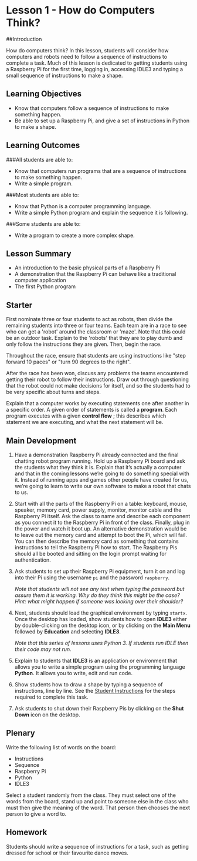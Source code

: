 # Lesson 1 - How do Computers Think? 

##Introduction

How do computers think? In this lesson, students will consider how computers and robots need to follow a sequence of instructions to complete a task. Much of this lesson is dedicated to getting students using a Raspberry Pi for the first time, logging in, accessing IDLE3 and typing a small sequence of instructions to make a shape.

## Learning Objectives

- Know that computers follow a sequence of instructions to make something happen.
- Be able to set up a Raspberry Pi, and give a set of instructions in Python to make a shape.


## Learning Outcomes

###All students are able to:

- Know that computers run programs that are a sequence of instructions to make something happen. 
- Write a simple program. 

###Most students are able to:

- Know that Python is a computer programming language.  
- Write a simple Python program and explain the sequence it is following.

###Some students are able to:

- Write a program to create a more complex shape.


## Lesson Summary

- An introduction to the basic physical parts of a Raspberry Pi
- A demonstration that the Raspberry Pi can behave like a traditional computer application
- The first Python program

## Starter

First nominate three or four students to act as robots, then divide the remaining students into three or four teams. Each team are in a race to see who can get a 'robot' around the classroom or 'maze'. Note that this could be an outdoor task. Explain to the 'robots' that they are to play dumb and only follow the instructions they are given. Then, begin the race.

Throughout the race, ensure that students are using instructions like "step forward 10 paces" or "turn 90 degrees to the right".

After the race has been won, discuss any problems the teams encountered getting their robot to follow their instructions. Draw out through questioning that the robot could not make decisions for itself, and so the students had to be very specific about turns and steps.

Explain that a computer works by executing statements one after another in a specific order. A given order of statements is called a **program**. Each program executes with a given **control flow** ; this describes which statement we are executing, and what the next statement will be.

## Main Development

1. Have a demonstration Raspberry Pi already connected and the final chatting robot program running. Hold up a Raspberry Pi board and ask the students what they think it is. Explain that it’s actually a computer and that in the coming lessons we’re going to do something special with it. Instead of running apps and games other people have created for us, we’re going to learn to write our own software to make a robot that chats to us.

2. Start with all the parts of the Raspberry Pi on a table: keyboard, mouse, speaker, memory card, power supply, monitor, monitor cable and the Raspberry Pi itself. Ask the class to name and describe each component as you connect it to the Raspberry Pi in front of the class. Finally, plug in the power and watch it boot up. An alternative demonstration would be to leave out the memory card and attempt to boot the Pi, which will fail. You can then describe the memory card as something that contains instructions to tell the Raspberry Pi how to start. The Raspberry Pis should all be booted and sitting on the login prompt waiting for authentication.

2. Ask students to set up their Raspberry Pi equipment, turn it on and log into their Pi using the username `pi` and the password `raspberry`.

	*Note that students will not see any text when typing the password but assure them it is working. Why do they think this might be the case? Hint: what might happen if someone was looking over their shoulder?*
	
3. Next, students should load the graphical environment by typing `startx`. Once the desktop has loaded, show students how to open **IDLE3** either by double-clicking on the desktop icon, or by clicking on the **Main Menu** followed by **Education** and selecting **IDLE3**.
	
	*Note that this series of lessons uses Python 3. If students run IDLE then their code may not run.*

4. Explain to students that **IDLE3** is an application or environment that allows you to write a simple program using the programming language **Python**. It allows you to write, edit and run code. 

5. Show students how to draw a shape by typing a sequence of instructions, line by line. See the [Student Instructions](https://github.com/raspberrypilearning/turing-test-lessons/blob/master/Lesson-1/student-instructions-1.md) for the steps required to complete this task.

6. Ask students to shut down their Raspberry Pis by clicking on the **Shut Down** icon on the desktop. 

## Plenary

Write the following list of words on the board:

- Instructions
- Sequence
- Raspberry Pi
- Python
- IDLE3

Select a student randomly from the class. They must select one of the words from the board, stand up and point to someone else in the class who must then give the meaning of the word. That person then chooses the next person to give a word to.

## Homework

Students should write a sequence of instructions for a task, such as getting dressed for school or their favourite dance moves.

